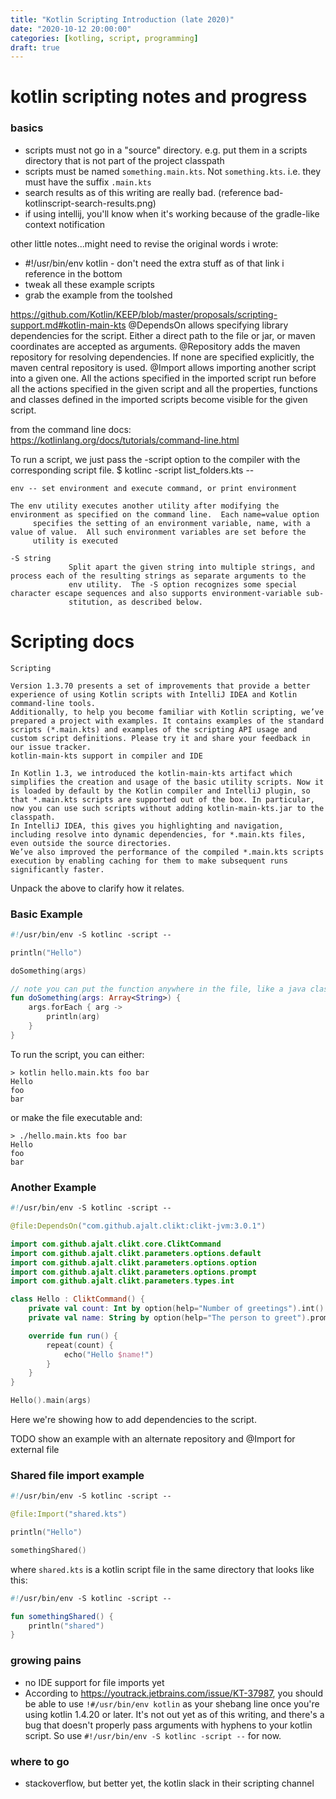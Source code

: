 ```yaml
---
title: "Kotlin Scripting Introduction (late 2020)"
date: "2020-10-12 20:00:00"
categories: [kotling, script, programming]
draft: true
---
```


# kotlin scripting notes and progress
### basics
- scripts must not go in a "source" directory. e.g. put them in a scripts directory that is not part of the project classpath
- scripts must be named `something.main.kts`.  Not `something.kts`. i.e. they must have the suffix `.main.kts`    
- search results as of this writing are really bad. (reference bad-kotlinscript-search-results.png)
- if using intellij, you'll know when it's working because of the gradle-like context notification


other little notes...might need to revise the original words i wrote:
- #!/usr/bin/env kotlin  - don't need the extra stuff as of that link i reference in the bottom
- tweak all these example scripts
- grab the example from the toolshed 


https://github.com/Kotlin/KEEP/blob/master/proposals/scripting-support.md#kotlin-main-kts
    @DependsOn allows specifying library dependencies for the script. Either a direct path to the file or jar, or maven coordinates are accepted as arguments.
    @Repository adds the maven repository for resolving dependencies. If none are specified explicitly, the maven central repository is used.
    @Import allows importing another script into a given one. All the actions specified in the imported script run before all the actions specified in the given script and all the properties, functions and classes defined in the imported scripts become visible for the given script.


from the command line docs:
https://kotlinlang.org/docs/tutorials/command-line.html

To run a script, we just pass the -script option to the compiler with the corresponding script file.
$ kotlinc -script list_folders.kts --

`env -- set environment and execute command, or print environment`
```
The env utility executes another utility after modifying the environment as specified on the command line.  Each name=value option
     specifies the setting of an environment variable, name, with a value of value.  All such environment variables are set before the
     utility is executed
```
```
-S string
             Split apart the given string into multiple strings, and process each of the resulting strings as separate arguments to the
             env utility.  The -S option recognizes some special character escape sequences and also supports environment-variable sub-
             stitution, as described below.
```

# Scripting docs
```
Scripting

Version 1.3.70 presents a set of improvements that provide a better experience of using Kotlin scripts with IntelliJ IDEA and Kotlin command-line tools.
Additionally, to help you become familiar with Kotlin scripting, we’ve prepared a project with examples. It contains examples of the standard scripts (*.main.kts) and examples of the scripting API usage and custom script definitions. Please try it and share your feedback in our issue tracker.
kotlin-main-kts support in compiler and IDE

In Kotlin 1.3, we introduced the kotlin-main-kts artifact which simplifies the creation and usage of the basic utility scripts. Now it is loaded by default by the Kotlin compiler and IntelliJ plugin, so that *.main.kts scripts are supported out of the box. In particular, now you can use such scripts without adding kotlin-main-kts.jar to the classpath.
In IntelliJ IDEA, this gives you highlighting and navigation, including resolve into dynamic dependencies, for *.main.kts files, even outside the source directories.
We’ve also improved the performance of the compiled *.main.kts scripts execution by enabling caching for them to make subsequent runs significantly faster.
```

Unpack the above to clarify how it relates.

### Basic Example
```kotlin
#!/usr/bin/env -S kotlinc -script --

println("Hello")

doSomething(args)

// note you can put the function anywhere in the file, like a java class. it doesn't have to be defined before its invocation (like a bash script needs)
fun doSomething(args: Array<String>) {
    args.forEach { arg ->
        println(arg)
    }
}

```

To run the script, you can either:
```shell
> kotlin hello.main.kts foo bar
Hello
foo
bar
```
or make the file executable and:
```shell
> ./hello.main.kts foo bar
Hello
foo
bar
```

### Another Example
```kotlin
#!/usr/bin/env -S kotlinc -script --

@file:DependsOn("com.github.ajalt.clikt:clikt-jvm:3.0.1")

import com.github.ajalt.clikt.core.CliktCommand
import com.github.ajalt.clikt.parameters.options.default
import com.github.ajalt.clikt.parameters.options.option
import com.github.ajalt.clikt.parameters.options.prompt
import com.github.ajalt.clikt.parameters.types.int

class Hello : CliktCommand() {
    private val count: Int by option(help="Number of greetings").int().default(1)
    private val name: String by option(help="The person to greet").prompt("Your name")

    override fun run() {
        repeat(count) {
            echo("Hello $name!")
        }
    }
}

Hello().main(args)
``` 

Here we're showing how to add dependencies to the script.



TODO show an example with an alternate repository and @Import for external file

### Shared file import example
```kotlin
#!/usr/bin/env -S kotlinc -script --

@file:Import("shared.kts")

println("Hello")

somethingShared()
```

where `shared.kts` is a kotlin script file in the same directory that looks like this:
```kotlin
#!/usr/bin/env -S kotlinc -script --

fun somethingShared() {
    println("shared")
}
```

### growing pains
- no IDE support for file imports yet
- According to https://youtrack.jetbrains.com/issue/KT-37987, you should be able to use `!#/usr/bin/env kotlin` as your shebang line once you're using kotlin 1.4.20 or later. It's not out yet as of this writing, and there's a bug that doesn't properly pass arguments with hyphens to your kotlin script. So use `#!/usr/bin/env -S kotlinc -script --` for now.

### where to go
- stackoverflow, but better yet, the kotlin slack in their scripting channel

